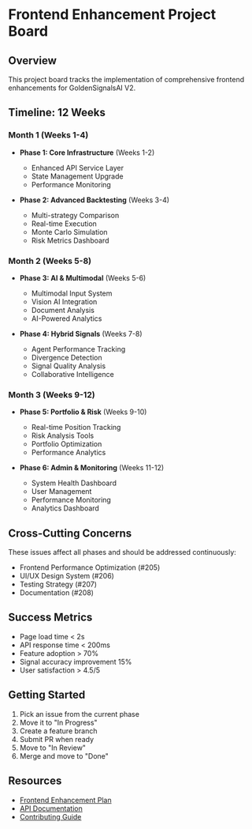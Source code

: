 # Frontend Enhancement Project Board

## Overview
This project board tracks the implementation of comprehensive frontend enhancements for GoldenSignalsAI V2.

## Timeline: 12 Weeks

### Month 1 (Weeks 1-4)
- **Phase 1: Core Infrastructure** (Weeks 1-2)
  - Enhanced API Service Layer
  - State Management Upgrade
  - Performance Monitoring
  
- **Phase 2: Advanced Backtesting** (Weeks 3-4)
  - Multi-strategy Comparison
  - Real-time Execution
  - Monte Carlo Simulation
  - Risk Metrics Dashboard

### Month 2 (Weeks 5-8)
- **Phase 3: AI & Multimodal** (Weeks 5-6)
  - Multimodal Input System
  - Vision AI Integration
  - Document Analysis
  - AI-Powered Analytics
  
- **Phase 4: Hybrid Signals** (Weeks 7-8)
  - Agent Performance Tracking
  - Divergence Detection
  - Signal Quality Analysis
  - Collaborative Intelligence

### Month 3 (Weeks 9-12)
- **Phase 5: Portfolio & Risk** (Weeks 9-10)
  - Real-time Position Tracking
  - Risk Analysis Tools
  - Portfolio Optimization
  - Performance Analytics
  
- **Phase 6: Admin & Monitoring** (Weeks 11-12)
  - System Health Dashboard
  - User Management
  - Performance Monitoring
  - Analytics Dashboard

## Cross-Cutting Concerns
These issues affect all phases and should be addressed continuously:
- Frontend Performance Optimization (#205)
- UI/UX Design System (#206)
- Testing Strategy (#207)
- Documentation (#208)

## Success Metrics
- Page load time < 2s
- API response time < 200ms
- Feature adoption > 70%
- Signal accuracy improvement 15%
- User satisfaction > 4.5/5

## Getting Started
1. Pick an issue from the current phase
2. Move it to "In Progress"
3. Create a feature branch
4. Submit PR when ready
5. Move to "In Review"
6. Merge and move to "Done"

## Resources
- [Frontend Enhancement Plan](./FRONTEND_ENHANCEMENT_PLAN.md)
- [API Documentation](./docs/API_DOCUMENTATION.md)
- [Contributing Guide](./CONTRIBUTING.md)
